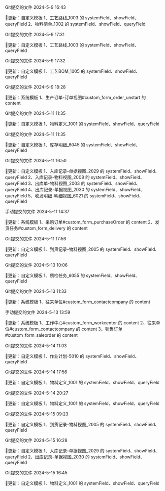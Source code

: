 

Git提交的文件
2024-5-9 16:43

🚀更新：自定义模板
 1、工艺路线_1003 的 systemField、showField、queryField
 2、物料清单_1002 的 systemField、showField、queryField

Git提交的文件
2024-5-9 17:31

🚀更新：自定义模板
 1、工艺路线_1003 的 systemField、showField、queryField

Git提交的文件
2024-5-9 17:32

🚀更新：自定义模板
 1、工艺BOM_1005 的 systemField、showField、queryField

Git提交的文件
2024-5-9 18:28

🚀更新：系统模板
 1、生产订单-订单视图#custom_form_order_unstart 的 content

Git提交的文件
2024-5-11 11:35

🚀更新：自定义模板
 1、物料定义_1001 的 systemField、showField、queryField

Git提交的文件
2024-5-11 11:35

🚀更新：自定义模板
 1、库存明细_6045 的 systemField、showField、queryField

Git提交的文件
2024-5-11 16:50

🚀更新：自定义模板
 1、入库记录-单据视图_2029 的 systemField、showField、queryField
 2、入库记录-物料视图_2008 的 systemField、showField、queryField
 3、出库单-物料视图_2003 的 systemField、showField、queryField
 4、出库记录-单据视图_2030 的 systemField、showField、queryField
 5、收发明细-明细视图_6021 的 systemField、showField、queryField

手动提交的文件
2024-5-11 14:37

🚀更新：系统模板
 1、采购订单#custom_form_purchaseOrder 的 content
 2、发货任务#custom_form_delivery 的 content

Git提交的文件
2024-5-11 17:56

🚀更新：自定义模板
 1、到货记录-物料视图_2005 的 systemField、showField、queryField

Git提交的文件
2024-5-13 10:06

🚀更新：自定义模板
 1、质检任务_6055 的 systemField、showField、queryField

Git提交的文件
2024-5-13 11:33

🚀更新：系统模板
 1、往来单位#custom_form_contactcompany 的 content

手动提交的文件
2024-5-13 13:59

🚀更新：系统模板
 1、工作中心#custom_form_workcenter 的 content
 2、往来单位#custom_form_contactcompany 的 content
 3、销售订单#custom_form_saleorder 的 content

Git提交的文件
2024-5-14 11:03

🚀更新：自定义模板
 1、作业计划-5010 的 systemField、showField、queryField

Git提交的文件
2024-5-14 17:56

🚀更新：自定义模板
 1、物料定义_1001 的 systemField、showField、queryField

Git提交的文件
2024-5-14 20:27

🚀更新：自定义模板
 1、物料定义_1001 的 systemField、showField、queryField

Git提交的文件
2024-5-15 09:23

🚀更新：自定义模板
 1、到货记录-物料视图_2005 的 systemField、showField、queryField

Git提交的文件
2024-5-15 16:28

🚀更新：自定义模板
 1、入库记录-单据视图_2029 的 systemField、showField、queryField
 2、出库记录-单据视图_2030 的 systemField、showField、queryField

Git提交的文件
2024-5-15 16:45

🚀更新：自定义模板
 1、物料定义_1001 的 systemField、showField、queryField
